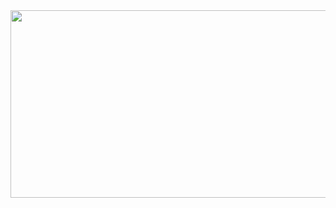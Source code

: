 <a href="https://github.com/devxb/gitanimals">
<img
  src="https://render.gitanimals.org/farms/leav002"
  width="600"
  height="300"
/>
</a>
